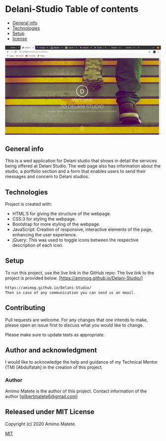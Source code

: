 # Delani-Studio Table of contents
* [General info](#general-info)
* [Technologies](#technologies)
* [Setup](#setup)
* [license](#license)

![GitHub Logo](/images/ReadMe.png)


## General info
 This is a wed application for Delani studio that shows in detail the services being offered at Delani Studio. The web page also has information about the studio, a portfolio section and a form that enables users to send their messages and concern to Delani studios.
	
## Technologies
Project is created with:
* HTML:5 for giving the structure of the webpage.
* CSS:3 for styling the webpage.
* Bootstrap for more styling of the webpage.
* JavaScript: Creation of responsive, interactive elements of the page, enhancing the user experience.
* jQuery: This was used to toggle icons between the respective description of each icon.
	
## Setup
To run this project, use the live link in the GitHub repo:
The live link to the project is provided below.
[https://amimog.github.io/Delani-Studio/]

```
https://amimog.github.io/Delani-Studio/
Then in case of any communication you can send us an email.
```

## Contributing
Pull requests are welcome. For any changes that one intends to make, please open an issue first to discuss what you would like to change.

Please make sure to update tests as appropriate.

## Author and acknowledgment

I would like to acknowledge the help and guidance of my Technical Mentor (TM) [Abdulfatah] in the creation of this project.

### Author 
 Amimo Matete is the author of this project. Contact information of the author [gilbertmatete6@gmail.com]

## Released under MIT License

Copyright (c) 2020 Amimo Matete.

[MIT](https://choosealicense.com/licenses/mit/)


